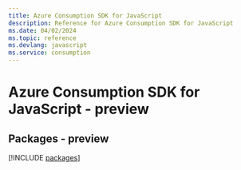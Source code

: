 ```yaml
---
title: Azure Consumption SDK for JavaScript
description: Reference for Azure Consumption SDK for JavaScript
ms.date: 04/02/2024
ms.topic: reference
ms.devlang: javascript
ms.service: consumption
---
```

# Azure Consumption SDK for JavaScript - preview
## Packages - preview
[!INCLUDE [packages](consumption-index.md)]